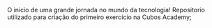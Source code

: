  O inicio de uma grande jornada no mundo da tecnologia!
Repositorio utilizado para criação do primeiro exercício na Cubos Academy;